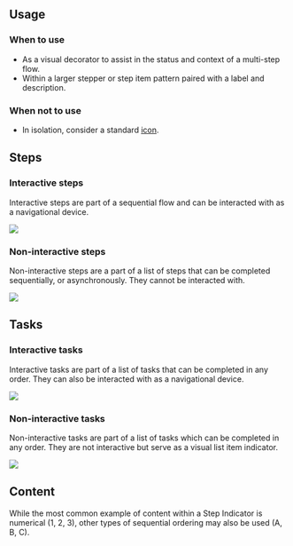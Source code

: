 ## Usage

### When to use

- As a visual decorator to assist in the status and context of a multi-step flow.
- Within a larger stepper or step item pattern paired with a label and description.

### When not to use

- In isolation, consider a standard [icon](/icons/library).

## Steps

### Interactive steps

Interactive steps are part of a sequential flow and can be interacted with as a navigational device.

![](/assets/components/stepper/indicator/step-interactive.png)

### Non-interactive steps

Non-interactive steps are a part of a list of steps that can be completed sequentially, or asynchronously. They cannot be interacted with.

![](/assets/components/stepper/indicator/step-noninteractive.png)

## Tasks

### Interactive tasks

Interactive tasks are part of a list of tasks that can be completed in any order. They can also be interacted with as a navigational device. 

![](/assets/components/stepper/indicator/task-interactive.png)

### Non-interactive tasks

Non-interactive tasks are part of a list of tasks which can be completed in any order. They are not interactive but serve as a visual list item indicator. 

![](/assets/components/stepper/indicator/task-noninteractive.png)

## Content

While the most common example of content within a Step Indicator is numerical (1, 2, 3), other types of sequential ordering may also be used (A, B, C).
